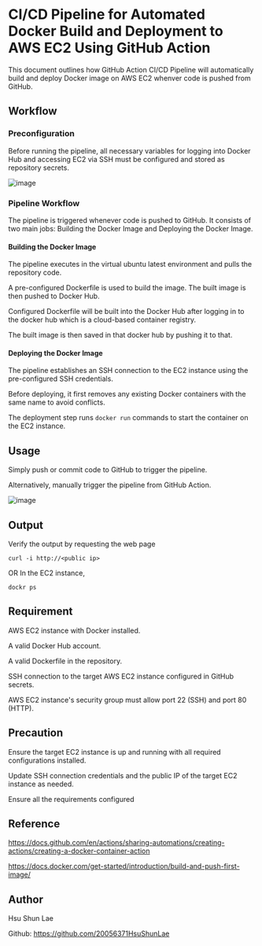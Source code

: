 # CI/CD Pipeline for Automated Docker Build and Deployment to AWS EC2 Using GitHub Action

This document outlines how GitHub Action CI/CD Pipeline will automatically build and deploy Docker image on AWS EC2 whenver code is pushed from GitHub.

## Workflow

### Preconfiguration

Before running the pipeline, all necessary variables for logging into Docker Hub and accessing EC2 via SSH must be configured and stored as repository secrets.

![image](https://github.com/user-attachments/assets/bd5043e4-b475-43cd-a131-aa6b5738fdc9)

### Pipeline Workflow

The pipeline is triggered whenever code is pushed to GitHub. It consists of two main jobs: Building the Docker Image and Deploying the Docker Image.

#### Building the Docker Image

The pipeline executes in the virtual ubuntu latest environment and pulls the repository code.

A pre-configured Dockerfile is used to build the image. The built image is then pushed to Docker Hub.

Configured Dockerfile will be built into the Docker Hub after logging in to the docker hub which is a cloud-based container registry.

The built image is then saved in that docker hub by pushing it to that.

#### Deploying the Docker Image

The pipeline establishes an SSH connection to the EC2 instance using the pre-configured SSH credentials.

Before deploying, it first removes any existing Docker containers with the same name to avoid conflicts.

The deployment step runs `docker run` commands to start the container on the EC2 instance.

## Usage

Simply push or commit code to GitHub to trigger the pipeline.

Alternatively, manually trigger the pipeline from GitHub Action.

![image](https://github.com/user-attachments/assets/8569ed49-8365-4aad-bab9-1308bbccd1c2)

## Output

Verify the output by requesting the web page

```
curl -i http://<public ip>
```
OR
In the EC2 instance,
```
dockr ps
```

## Requirement

AWS EC2 instance with Docker installed.

A valid Docker Hub account.

A valid Dockerfile in the repository.

SSH connection to the target AWS EC2 instance configured in GitHub secrets.

AWS EC2 instance's security group must allow port 22 (SSH) and port 80 (HTTP).

## Precaution

Ensure the target EC2 instance is up and running with all required configurations installed.

Update SSH connection credentials and the public IP of the target EC2 instance as needed.

Ensure all the requirements configured

## Reference

https://docs.github.com/en/actions/sharing-automations/creating-actions/creating-a-docker-container-action

https://docs.docker.com/get-started/introduction/build-and-push-first-image/

## Author

Hsu Shun Lae

Github: https://github.com/20056371HsuShunLae

